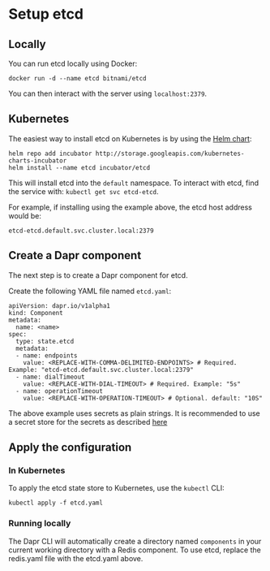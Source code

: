 # Setup etcd 

## Locally

You can run etcd locally using Docker:

```
docker run -d --name etcd bitnami/etcd
```

You can then interact with the server using `localhost:2379`.

## Kubernetes

The easiest way to install etcd on Kubernetes is by using the [Helm chart](https://github.com/helm/charts/tree/master/incubator/etcd):

```
helm repo add incubator http://storage.googleapis.com/kubernetes-charts-incubator
helm install --name etcd incubator/etcd
```

This will install etcd into the `default` namespace.
To interact with etcd, find the service with: `kubectl get svc etcd-etcd`.

For example, if installing using the example above, the etcd host address would be:

`etcd-etcd.default.svc.cluster.local:2379`

## Create a Dapr component

The next step is to create a Dapr component for etcd.

Create the following YAML file named `etcd.yaml`:

```
apiVersion: dapr.io/v1alpha1
kind: Component
metadata:
  name: <name>
spec:
  type: state.etcd
  metadata:
  - name: endpoints
    value: <REPLACE-WITH-COMMA-DELIMITED-ENDPOINTS> # Required. Example: "etcd-etcd.default.svc.cluster.local:2379"
  - name: dialTimeout
    value: <REPLACE-WITH-DIAL-TIMEOUT> # Required. Example: "5s"
  - name: operationTimeout
    value: <REPLACE-WITH-OPERATION-TIMEOUT> # Optional. default: "10S"
```

The above example uses secrets as plain strings. It is recommended to use a secret store for the secrets as described [here](../../concepts/components/secrets.md)


## Apply the configuration

### In Kubernetes

To apply the etcd state store to Kubernetes, use the `kubectl` CLI:

```
kubectl apply -f etcd.yaml
```

### Running locally

The Dapr CLI will automatically create a directory named `components` in your current working directory with a Redis component.
To use etcd, replace the redis.yaml file with the etcd.yaml above.
